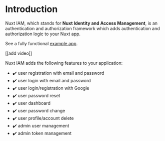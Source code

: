 # Introduction

Nuxt IAM, which stands for **Nuxt Identity and Access Management**, is an authentication and authorization framework which adds authentication and authorization logic to your Nuxt app.

See a fully functional [example app](https://nuxt-iam.vercel.app/iam/).

[[add video]]

Nuxt IAM adds the following features to your application:

- ✔️ user registration with email and password
- ✔️ user login with email and password
- ✔️ user login/registration with Google
- ✔️ user password reset
- ✔️ user dashboard
- ✔️ user password change
- ✔️ user profile/account delete
- ✔️ admin user management
- ✔️ admin token management

<!-- VuePress is composed of two parts: a [minimalistic static site generator](https://github.com/vuejs/vuepress/tree/master/packages/%40vuepress/core) with a Vue-powered [theming system](https://v1.vuepress.vuejs.org/theme/) and [Plugin API](https://v1.vuepress.vuejs.org/plugin/), and a [default theme](https://v1.vuepress.vuejs.org/theme/default-theme-config.html) optimized for writing technical documentation. It was created to support the documentation needs of Vue's own sub projects.

Each page generated by VuePress has its own pre-rendered static HTML, providing great loading performance and is SEO-friendly. Once the page is loaded, however, Vue takes over the static content and turns it into a full Single-Page Application (SPA). Additional pages are fetched on demand as the user navigates around the site. -->
